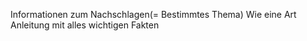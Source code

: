 Informationen zum Nachschlagen(= Bestimmtes Thema)
Wie eine Art Anleitung mit alles wichtigen Fakten